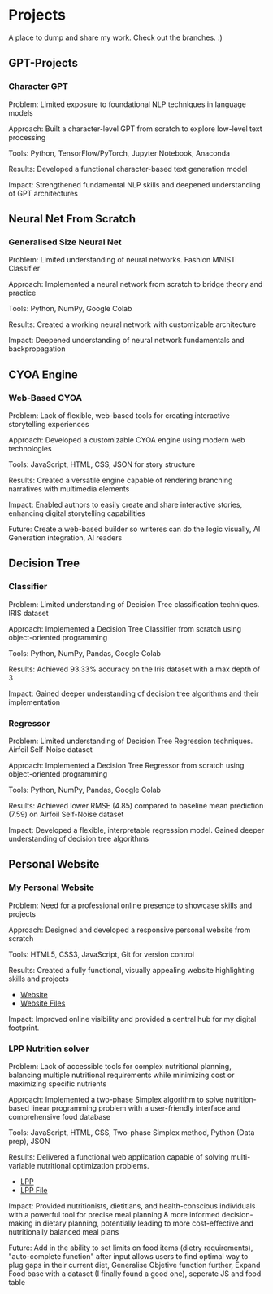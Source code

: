 # Projects
A place to dump and share my work. 
Check out the branches. :)

## GPT-Projects

### Character GPT
Problem: Limited exposure to foundational NLP techniques in language models

Approach: Built a character-level GPT from scratch to explore low-level text processing

Tools: Python, TensorFlow/PyTorch, Jupyter Notebook, Anaconda

Results: Developed a functional character-based text generation model

Impact: Strengthened fundamental NLP skills and deepened understanding of GPT architectures

## Neural Net From Scratch

### Generalised Size Neural Net
Problem: Limited understanding of neural networks. Fashion MNIST Classifier

Approach: Implemented a neural network from scratch to bridge theory and practice

Tools: Python, NumPy, Google Colab

Results: Created a working neural network with customizable architecture

Impact: Deepened understanding of neural network fundamentals and backpropagation

## CYOA Engine

### Web-Based CYOA
Problem: Lack of flexible, web-based tools for creating interactive storytelling experiences

Approach: Developed a customizable CYOA engine using modern web technologies

Tools: JavaScript, HTML, CSS, JSON for story structure

Results: Created a versatile engine capable of rendering branching narratives with multimedia elements

Impact: Enabled authors to easily create and share interactive stories, enhancing digital storytelling capabilities

Future: Create a web-based builder so writeres can do the logic visually, AI Generation integration, AI readers

## Decision Tree

### Classifier
Problem: Limited understanding of Decision Tree classification techniques. IRIS dataset

Approach: Implemented a Decision Tree Classifier from scratch using object-oriented programming

Tools: Python, NumPy, Pandas, Google Colab

Results: Achieved 93.33% accuracy on the Iris dataset with a max depth of 3

Impact: Gained deeper understanding of decision tree algorithms and their implementation

### Regressor
Problem: Limited understanding of Decision Tree Regression techniques. Airfoil Self-Noise dataset

Approach: Implemented a Decision Tree Regressor from scratch using object-oriented programming

Tools: Python, NumPy, Pandas, Google Colab

Results: Achieved lower RMSE (4.85) compared to baseline mean prediction (7.59) on Airfoil Self-Noise dataset

Impact: Developed a flexible, interpretable regression model. Gained deeper understanding of decision tree algorithms

## Personal Website

### My Personal Website
Problem: Need for a professional online presence to showcase skills and projects

Approach: Designed and developed a responsive personal website from scratch

Tools: HTML5, CSS3, JavaScript, Git for version control

Results: Created a fully functional, visually appealing website highlighting skills and projects
- [Website](https://beastall.uk/)
- [Website Files](https://github.com/LucasBeastall/LBeastall)

Impact: Improved online visibility and provided a central hub for my digital footprint.

### LPP Nutrition solver
Problem: Lack of accessible tools for complex nutritional planning, balancing multiple nutritional requirements while minimizing cost or maximizing specific nutrients

Approach: Implemented a two-phase Simplex algorithm to solve nutrition-based linear programming problem with a user-friendly interface and comprehensive food database

Tools: JavaScript, HTML, CSS, Two-phase Simplex method, Python (Data prep), JSON

Results: Delivered a functional web application capable of solving multi-variable nutritional optimization problems. 
- [LPP](https://beastall.uk/LPP.html)
- [LPP File](https://github.com/LucasBeastall/LBeastall/blob/main/LPP.html)

Impact: Provided nutritionists, dietitians, and health-conscious individuals with a powerful tool for precise meal planning & more informed decision-making in dietary planning, potentially leading to more cost-effective and nutritionally balanced meal plans

Future: Add in the ability to set limits on food items (dietry requirements), "auto-complete function" after input allows users to find optimal way to plug gaps in their current diet, Generalise Objetive function further, Expand Food base with a dataset (I finally found a good one), seperate JS and food table
